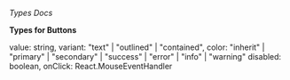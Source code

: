*Types Docs*

**Types for Buttons**

value: string,
variant: "text" | "outlined" | "contained",
color: "inherit" | "primary" | "secondary" | "success" | "error" | "info" | "warning"
disabled: boolean,
onClick: React.MouseEventHandler<HTMLButtonElement>

